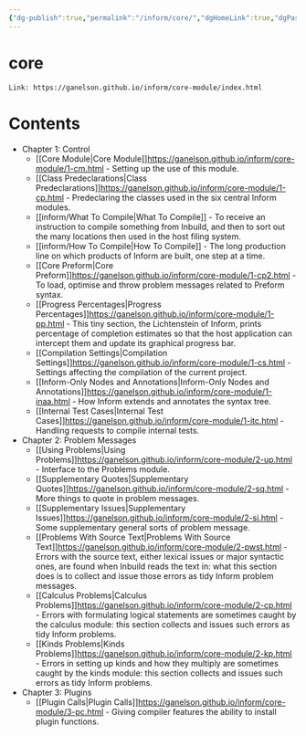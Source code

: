 ```yaml
---
{"dg-publish":true,"permalink":"/inform/core/","dgHomeLink":true,"dgPassFrontmatter":false}
---
```


# core
```ad-info
Link: https://ganelson.github.io/inform/core-module/index.html
```

# Contents
-   Chapter 1: Control
    - [[Core Module|Core Module]]https://ganelson.github.io/inform/core-module/1-cm.html - Setting up the use of this module.
    - [[Class Predeclarations|Class Predeclarations]]https://ganelson.github.io/inform/core-module/1-cp.html - Predeclaring the classes used in the six central Inform modules.
    - [[inform/What To Compile|What To Compile]] - To receive an instruction to compile something from Inbuild, and then to sort out the many locations then used in the host filing system.
    - [[inform/How To Compile|How To Compile]] - The long production line on which products of Inform are built, one step at a time.
    - [[Core Preform|Core Preform]]https://ganelson.github.io/inform/core-module/1-cp2.html - To load, optimise and throw problem messages related to Preform syntax.
    - [[Progress Percentages|Progress Percentages]]https://ganelson.github.io/inform/core-module/1-pp.html - This tiny section, the Lichtenstein of Inform, prints percentage of completion estimates so that the host application can intercept them and update its graphical progress bar.
    - [[Compilation Settings|Compilation Settings]]https://ganelson.github.io/inform/core-module/1-cs.html - Settings affecting the compilation of the current project.
    - [[Inform-Only Nodes and Annotations|Inform-Only Nodes and Annotations]]https://ganelson.github.io/inform/core-module/1-inaa.html - How Inform extends and annotates the syntax tree.
    - [[Internal Test Cases|Internal Test Cases]]https://ganelson.github.io/inform/core-module/1-itc.html - Handling requests to compile internal tests.
-   Chapter 2: Problem Messages
    - [[Using Problems|Using Problems]]https://ganelson.github.io/inform/core-module/2-up.html - Interface to the Problems module.
    - [[Supplementary Quotes|Supplementary Quotes]]https://ganelson.github.io/inform/core-module/2-sq.html - More things to quote in problem messages.
    - [[Supplementary Issues|Supplementary Issues]]https://ganelson.github.io/inform/core-module/2-si.html - Some supplementary general sorts of problem message.
    - [[Problems With Source Text|Problems With Source Text]]https://ganelson.github.io/inform/core-module/2-pwst.html - Errors with the source text, either lexical issues or major syntactic ones, are found when Inbuild reads the text in: what this section does is to collect and issue those errors as tidy Inform problem messages.
    - [[Calculus Problems|Calculus Problems]]https://ganelson.github.io/inform/core-module/2-cp.html - Errors with formulating logical statements are sometimes caught by the calculus module: this section collects and issues such errors as tidy Inform problems.
    - [[Kinds Problems|Kinds Problems]]https://ganelson.github.io/inform/core-module/2-kp.html - Errors in setting up kinds and how they multiply are sometimes caught by the kinds module: this section collects and issues such errors as tidy Inform problems.
-   Chapter 3: Plugins
    - [[Plugin Calls|Plugin Calls]]https://ganelson.github.io/inform/core-module/3-pc.html - Giving compiler features the ability to install plugin functions.